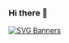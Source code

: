 
### Hi there 👋
[![SVG Banners](https://svg-banners.vercel.app/api?type=luminance&text1=Ujwal&width=800&height=200)](https://ujwal.vercel.app)
